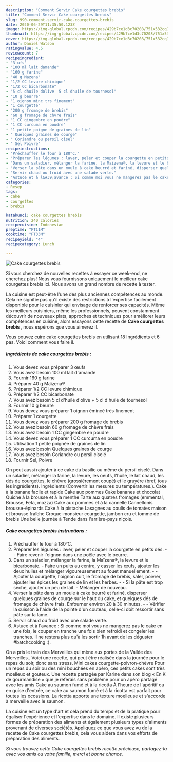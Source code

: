 ```yaml
---
description: "Comment Servir Cake courgettes brebis"
title: "Comment Servir Cake courgettes brebis"
slug: 990-comment-servir-cake-courgettes-brebis
date: 2020-06-29T11:35:50.123Z
image: https://img-global.cpcdn.com/recipes/429b7ce1d3c70208/751x532cq70/cake-courgettes-brebis-photo-principale-de-la-recette.jpg
thumbnail: https://img-global.cpcdn.com/recipes/429b7ce1d3c70208/751x532cq70/cake-courgettes-brebis-photo-principale-de-la-recette.jpg
cover: https://img-global.cpcdn.com/recipes/429b7ce1d3c70208/751x532cq70/cake-courgettes-brebis-photo-principale-de-la-recette.jpg
author: Daniel Watson
ratingvalue: 4.5
reviewcount: 7
recipeingredient:
- "3 ufs"
- "100 ml lait damande"
- "160 g farine"
- "40 g Mazena"
- "1/2 CC levure chimique"
- "1/2 CC bicarbonate"
- "5 cl dhuile dolive  5 cl dhuile de tournesol"
- "10 g beurre"
- "1 oignon minc trs finement"
- "1 courgette"
- "200 g fromage de brebis"
- "60 g fromage de chvre frais"
- "1 CC gingembre en poudre"
- "1 CC curcuma en poudre"
- "1 petite poigne de graines de lin"
- " Quelques graines de courge"
- " Coriandre ou persil cisel"
- " Sel Poivre"
recipeinstructions:
- "Préchauffer le four à 180°C."
- "Préparer les légumes : laver, peler et couper la courgette en petits dés.   Faire revenir l&#39;oignon dans une poêle avec le beurre."
- "Dans un saladier, mélanger la farine, la Maïzena®, la levure et le bicarbonate. Faire un puits au centre, y casser les œufs, ajouter les deux huiles et mélanger vigoureusement au fouet manuellement.  Ajouter la courgette, l&#39;oignon cuit, le fromage de brebis, saler, poivrer, ajouter les épices les graines de lin et les herbes.  Si la pâte est trop sèche, ajouter un peu de lait. Mélanger de nouveau."
- "Verser la pâte dans un moule à cake beurré et fariné, disperser quelques graines de courge sur le haut du cake, et quelques dés de fromage de chèvre frais. Enfourner environ 20 à 30 minutes.  Vérifier la cuisson à l&#39;aide de la pointe d&#39;un couteau, celle-ci doit ressortir sans pâte sur la lame."
- "Servir chaud ou froid avec une salade verte."
- "Astuce et à l&#39;avance : Si comme moi vous ne mangerez pas le cake en une fois, le couper en tranche une fois bien refroidi et congeler les tranches. Il ne restera plus qu&#39;à les sortir 1h avant de les déguster #batchcooking :)."
categories:
- Resep
tags:
- cake
- courgettes
- brebis

katakunci: cake courgettes brebis 
nutrition: 240 calories
recipecuisine: Indonesian
preptime: "PT11M"
cooktime: "PT33M"
recipeyield: "4"
recipecategory: Lunch

---
```



![Cake courgettes brebis](https://img-global.cpcdn.com/recipes/429b7ce1d3c70208/751x532cq70/cake-courgettes-brebis-photo-principale-de-la-recette.jpg)

Si vous cherchez de nouvelles recettes à essayer ce week-end, ne cherchez plus! Nous vous fournissons uniquement le meilleur cake courgettes brebis ici. Nous avons un grand nombre de recette à tester.

La cuisine est peut-être l'une des plus anciennes compétences au monde. Cela ne signifie pas qu'il existe des restrictions à l'expertise facilement disponible pour le cuisinier qui envisage de renforcer ses capacités. Même les meilleurs cuisiniers, même les professionnels, peuvent constamment découvrir de nouveaux plats, approches et techniques pour améliorer leurs compétences en cuisine, alors essayons cette recette de <strong> Cake courgettes brebis </strong>, nous espérons que vous aimerez il.

<!--inarticleads1-->

Vous pouvez cuire cake courgettes brebis en utilisant 18 Ingrédients et 6 pas. Voici comment vous faire il.

##### Ingrédients de cake courgettes brebis :

1. Vous devez vous préparer 3 œufs
1. Vous avez besoin 100 ml lait d&#39;amande
1. Fournir 160 g farine
1. Préparer 40 g Maïzena®
1. Préparer 1/2 CC levure chimique
1. Préparer 1/2 CC bicarbonate
1. Vous avez besoin 5 cl d&#39;huile d&#39;olive + 5 cl d&#39;huile de tournesol
1. Fournir 10 g beurre
1. Vous devez vous préparer 1 oignon émincé très finement
1. Préparer 1 courgette
1. Vous devez vous préparer 200 g fromage de brebis
1. Vous avez besoin 60 g fromage de chèvre frais
1. Vous avez besoin 1 CC gingembre en poudre
1. Vous devez vous préparer 1 CC curcuma en poudre
1. Utilisation 1 petite poignée de graines de lin
1. Vous avez besoin  Quelques graines de courge
1. Vous avez besoin  Coriandre ou persil ciselé
1. Fournir  Sel, Poivre


On peut aussi rajouter à ce cake du basilic ou même du persil ciselé. Dans un saladier, mélanger la farine, la levure, les oeufs, l&#39;huile, le lait chaud, les dés de courgettes, le chèvre (grossièrement coupé) et le gruyère (bref, tous les ingrédients). Ingrédients (Convertir les mesures ou températures.). Cake à la banane facile et rapide Cake aux pommes Cake bananes et chocolat Quiche à la brousse et à la menthe Tarte aux quatres fromages (emmental, Brousse, Feta, mozza) Cake aux pommes et à la cannelle Cannellonis brousse-épinards Cake à la pistache Lasagnes au coulis de tomates maison et brousse fraîche Croque-monsieur courgette, jambon cru et tomme de brebis Une belle journée à Tende dans l&#39;arrière-pays niçois. 

<!--inarticleads2-->

##### Cake courgettes brebis instructions :

1. Préchauffer le four à 180°C.
1. Préparer les légumes : laver, peler et couper la courgette en petits dés.  -  - Faire revenir l&#39;oignon dans une poêle avec le beurre.
1. Dans un saladier, mélanger la farine, la Maïzena®, la levure et le bicarbonate. - Faire un puits au centre, y casser les œufs, ajouter les deux huiles et mélanger vigoureusement au fouet manuellement. -  - Ajouter la courgette, l&#39;oignon cuit, le fromage de brebis, saler, poivrer, ajouter les épices les graines de lin et les herbes. -  - Si la pâte est trop sèche, ajouter un peu de lait. - Mélanger de nouveau.
1. Verser la pâte dans un moule à cake beurré et fariné, disperser quelques graines de courge sur le haut du cake, et quelques dés de fromage de chèvre frais. Enfourner environ 20 à 30 minutes. -  - Vérifier la cuisson à l&#39;aide de la pointe d&#39;un couteau, celle-ci doit ressortir sans pâte sur la lame.
1. Servir chaud ou froid avec une salade verte.
1. Astuce et à l&#39;avance : Si comme moi vous ne mangerez pas le cake en une fois, le couper en tranche une fois bien refroidi et congeler les tranches. Il ne restera plus qu&#39;à les sortir 1h avant de les déguster #batchcooking :).


On a pris le train des Merveilles qui mène aux portes de la Vallée des Merveilles.. Voici une recette, qui peut être réalisée dans la journée pour le repas du soir, donc sans stress. Mini cakes courgette-poivron-chèvre Pour un repas du soir ou des mini bouchées en apéro, ces petits cakes sont très moelleux et gouteux. Une recette partagée par Karine dans son blog « En K de gourmandise » que je referais sans problème pour un apéro partagé avec les amis Cake au saumon fumé et à la ricotta À l&#39;heure de l&#39;apéritif ou en guise d&#39;entrée, ce cake au saumon fumé et à la ricotta est parfait pour toutes les occasions. La ricotta apporte une texture moelleuse et s&#39;accorde à merveille avec le saumon. 

<!--inarticleads1-->

<p>
La cuisine est un type d'art et cela prend du temps et de la pratique pour égaliser l'expérience et l'expertise dans le domaine. Il existe plusieurs formes de préparation des aliments et également plusieurs types d'aliments provenant de diverses sociétés. Appliquez ce que vous avez vu de la recette de Cake courgettes brebis, cela vous aidera dans vos efforts de préparation des aliments.
</p>

<p>
<i>Si vous trouvez cette Cake courgettes brebis recette précieuse, partagez-la avec vos amis ou votre famille, merci et bonne chance.</i>
</p>

